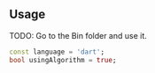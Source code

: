
## Usage

TODO: Go to the Bin folder and use it.

```dart
const language = 'dart';
bool usingAlgorithm = true;
```
<br>
